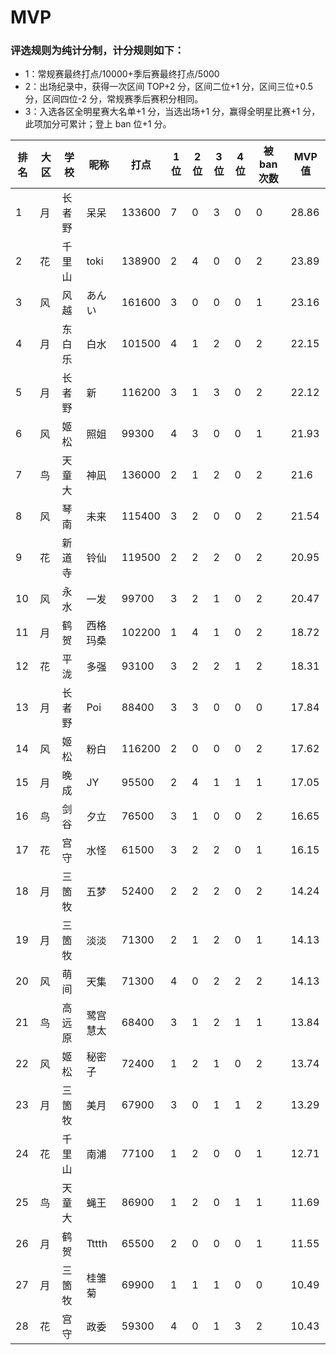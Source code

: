 # MVP

### 评选规则为纯计分制，计分规则如下：
  - 1：常规赛最终打点/10000+季后赛最终打点/5000
  - 2：出场纪录中，获得一次区间 TOP+2 分，区间二位+1 分，区间三位+0.5 分，区间四位-2 分，常规赛季后赛积分相同。
  - 3：入选各区全明星赛大名单+1 分，当选出场+1 分，赢得全明星比赛+1 分，此项加分可累计；登上 ban 位+1 分。
  
|排名	|大区	|学校	|昵称	|打点	|1位	|2位	|3位	|4位	|被ban次数	|MVP值|
| -- | ---- | ---- | -------- | ----- | -- | -- | -- | -- | -- |---- |
|	1	|	月	|	长者野	|	呆呆	|	133600	|	7	|	0	|	3	|	0	|	0	|	28.86	|
|	2	|	花	|	千里山	|	toki	|	138900	|	2	|	4	|	0	|	0	|	2	|	23.89	|
|	3	|	风	|	风越	|	あんい	|	161600	|	3	|	0	|	0	|	0	|	1	|	23.16	|
|	4	|	月	|	东白乐	|	白水	|	101500	|	4	|	1	|	2	|	0	|	2	|	22.15	|
|	5	|	月	|	长者野	|	新	|	116200	|	3	|	1	|	3	|	0	|	2	|	22.12	|
|	6	|	风	|	姬松	|	照姐	|	99300	|	4	|	3	|	0	|	0	|	1	|	21.93	|
|	7	|	鸟	|	天童大	|	神凪	|	136000	|	2	|	1	|	2	|	0	|	2	|	21.6	|
|	8	|	风	|	琴南	|	未来	|	115400	|	3	|	2	|	0	|	0	|	2	|	21.54	|
|	9	|	花	|	新道寺	|	铃仙	|	119500	|	2	|	2	|	2	|	0	|	2	|	20.95	|
|	10	|	风	|	永水	|	一发	|	99700	|	3	|	2	|	1	|	0	|	2	|	20.47	|
|	11	|	月	|	鹤贺	|	西格玛桑	|	102200	|	1	|	4	|	1	|	0	|	2	|	18.72	|
|	12	|	花	|	平泷	|	多强	|	93100	|	3	|	2	|	2	|	1	|	2	|	18.31	|
|	13	|	月	|	长者野	|	Poi	|	88400	|	3	|	3	|	0	|	0	|	0	|	17.84	|
|	14	|	风	|	姬松	|	粉白	|	116200	|	2	|	0	|	0	|	0	|	2	|	17.62	|
|	15	|	月	|	晚成	|	JY	|	95500	|	2	|	4	|	1	|	1	|	1	|	17.05	|
|	16	|	鸟	|	剑谷	|	夕立	|	76500	|	3	|	1	|	0	|	0	|	2	|	16.65	|
|	17	|	花	|	宫守	|	水怪	|	61500	|	3	|	2	|	2	|	0	|	1	|	16.15	|
|	18	|	月	|	三箇牧	|	五梦	|	52400	|	2	|	2	|	2	|	0	|	2	|	14.24	|
|	19	|	月	|	三箇牧	|	淡淡	|	71300	|	2	|	1	|	2	|	0	|	1	|	14.13	|
|	20	|	风	|	萌间	|	天集	|	71300	|	4	|	0	|	2	|	2	|	2	|	14.13	|
|	21	|	鸟	|	高远原	|	鹭宫慧太	|	68400	|	3	|	1	|	2	|	1	|	1	|	13.84	|
|	22	|	风	|	姬松	|	秘密子	|	72400	|	1	|	2	|	1	|	0	|	2	|	13.74	|
|	23	|	月	|	三箇牧	|	美月	|	67900	|	3	|	0	|	1	|	1	|	2	|	13.29	|
|	24	|	花	|	千里山	|	南浦	|	77100	|	1	|	2	|	0	|	0	|	1	|	12.71	|
|	25	|	鸟	|	天童大	|	蝇王	|	86900	|	1	|	2	|	0	|	1	|	1	|	11.69	|
|	26	|	月	|	鹤贺	|	Tttth	|	65500	|	2	|	0	|	0	|	0	|	1	|	11.55	|
|	27	|	月	|	三箇牧	|	桂雏菊	|	69900	|	1	|	1	|	1	|	0	|	0	|	10.49	|
|	28	|	花	|	宫守	|	政委	|	59300	|	4	|	0	|	1	|	3	|	2	|	10.43	|






